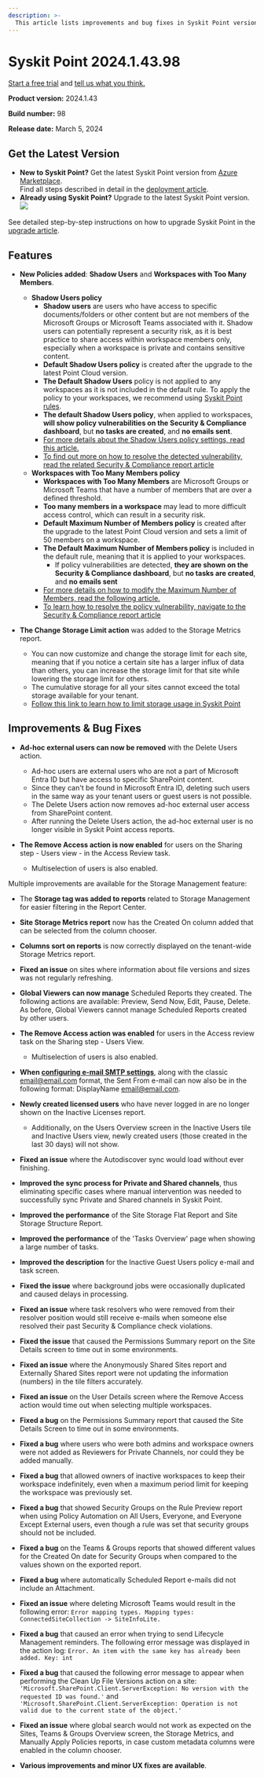 ```yaml
---
description: >-
  This article lists improvements and bug fixes in Syskit Point version 2024.1.43.98
---
```


# Syskit Point 2024.1.43.98

[Start a free trial](https://www.syskit.com/products/point/free-trial/) and [tell us what you think.](https://www.syskit.com/company/contact-us/)

**Product version:** 2024.1.43

**Build number:** 98

**Release date:** March 5, 2024

## Get the Latest Version

* **New to Syskit Point?** Get the latest Syskit Point version from [Azure Marketplace](https://azuremarketplace.microsoft.com/en-us/marketplace/apps/syskitltd.syskit\_point).\
  Find all steps described in detail in the [deployment article](../../../set-up-point-data-center/deployment/deploy-syskit-point.md).
* **Already using Syskit Point?** Upgrade to the latest Syskit Point version.\
  [![](https://aka.ms/deploytoazurebutton)](https://portal.azure.com/#create/Microsoft.Template/uri/https%3A%2F%2Fsyskitassetsstorage.blob.core.windows.net%2Fpoint%2FARMTemplates%2FPointUpdateDeploy%2FPointUpdateTemplate.json)

See detailed step-by-step instructions on how to upgrade Syskit Point in the [upgrade article](../../../set-up-point-data-center/deployment/upgrade-syskit-point.md).

## Features

* **New Policies added**: **Shadow Users** and **Workspaces with Too Many Members**. 
  * **Shadow Users policy**
    * **Shadow users** are users who have access to specific documents/folders or other content but are not members of the Microsoft Groups or Microsoft Teams associated with it. Shadow users can potentially represent a security risk, as it is best practice to share access within workspace members only, especially when a workspace is private and contains sensitive content.
    * **Default Shadow Users policy** is created after the upgrade to the latest Point Cloud version.
    * **The Default Shadow Users** policy is not applied to any workspaces as it is not included in the default rule. To apply the policy to your workspaces, we recommend using [Syskit Point rules](../../../governance-and-automation/automated-workflows/policy-automation.md).
    * **The default Shadow Users policy**, when applied to workspaces, **will show policy vulnerabilities on the Security & Compliance dashboard**, but **no tasks are created**, and **no emails sent**.
    * [For more details about the Shadow Users policy settings, read this article.](../../../governance-and-automation/automated-workflows/shadow-users-admin.md)
    * [To find out more on how to resolve the detected vulnerability, read the related Security & Compliance report article](../../../governance-and-automation/security-compliance-checks/workspaces-with-shadow-users.md)
  * **Workspaces with Too Many Members policy**
    * **Workspaces with Too Many Members** are Microsoft Groups or Microsoft Teams that have a number of members that are over a defined threshold. 
    * **Too many members in a workspace** may lead to more difficult access control, which can result in a security risk. 
    * **Default Maximum Number of Members policy** is created after the upgrade to the latest Point Cloud version and sets a limit of 50 members on a workspace.
    * **The Default Maximum Number of Members policy** is included in the default rule, meaning that it is applied to your workspaces.
      * If policy vulnerabilities are detected, **they are shown on the Security & Compliance dashboard**, but **no tasks are created**, and **no emails sent**
    * [For more details on how to modify the Maximum Number of Members, read the following article.](../../../governance-and-automation/automated-workflows/workspaces-with-too-many-members-admin.md)
    * [To learn how to resolve the policy vulnerability, navigate to the Security & Compliance report article](../../../governance-and-automation/security-compliance-checks/workspaces-with-too-many-members.md)

* **The Change Storage Limit action** was added to the Storage Metrics report.
  * You can now customize and change the storage limit for each site, meaning that if you notice a certain site has a larger influx of data than others, you can increase the storage limit for that site while lowering the storage limit for others. 
  * The cumulative storage for all your sites cannot exceed the total storage available for your tenant.
  * [Follow this link to learn how to limit storage usage in Syskit Point](../../../storage-management/limit-storage-usage.md)

## Improvements & Bug Fixes

* **Ad-hoc external users can now be removed** with the Delete Users action.
  * Ad-hoc users are external users who are not a part of Microsoft Entra ID but have access to specific SharePoint content.
  * Since they can't be found in Microsoft Entra ID, deleting such users in the same way as your tenant users or guest users is not possible.
  * The Delete Users action now removes ad-hoc external user access from SharePoint content. 
  * After running the Delete Users action, the ad-hoc external user is no longer visible in Syskit Point access reports. 

* **The Remove Access action is now enabled** for users on the Sharing step - Users view - in the Access Review task.  
  * Multiselection of users is also enabled.

Multiple improvements are available for the Storage Management feature:
  * The **Storage tag was added to reports** related to Storage Management for easier filtering in the Report Center.
  * **Site Storage Metrics report** now has the Created On column added that can be selected from the column chooser. 
  * **Columns sort on reports** is now correctly displayed on the tenant-wide Storage Metrics report.
  * **Fixed an issue** on sites where information about file versions and sizes was not regularly refreshing.

* **Global Viewers can now manage** Scheduled Reports they created. The following actions are available: Preview, Send Now, Edit, Pause, Delete. As before, Global Viewers cannot manage Scheduled Reports created by other users.

* **The Remove Access action was enabled** for users in the Access review task on the Sharing step - Users View.   
  * Multiselection of users is also enabled.

* **When [configuring e-mail SMTP settings](../../../configuration/set-up-email.md#smtp-settings)**, along with the classic email@email.com format, the Sent From e-mail can now also be in the following format: DisplayName <email@email.com>.

* **Newly created licensed users** who have never logged in are no longer shown on the Inactive Licenses report. 
  * Additionally, on the Users Overview screen in the Inactive Users tile and Inactive Users view, newly created users (those created in the last 30 days) will not show.

* **Fixed an issue** where the Autodiscover sync would load without ever finishing.

* **Improved the sync process for Private and Shared channels**, thus eliminating specific cases where manual intervention was needed to successfully sync Private and Shared channels in Syskit Point.

* **Improved the performance** of the Site Storage Flat Report and Site Storage Structure Report. 

* **Improved the performance** of the 'Tasks Overview' page when showing a large number of tasks.  

* **Improved the description** for the Inactive Guest Users policy e-mail and task screen.

* **Fixed the issue** where background jobs were occasionally duplicated and caused delays in processing.

* **Fixed an issue** where task resolvers who were removed from their resolver position would still receive e-mails when someone else resolved their past Security & Compliance check violations.

* **Fixed the issue** that caused the Permissions Summary report on the Site Details screen to time out in some environments.

* **Fixed an issue** where the Anonymously Shared Sites report and Externally Shared Sites report were not updating the information (numbers) in the tile filters accurately.  

* **Fixed an issue** on the User Details screen where the Remove Access action would time out when selecting multiple workspaces.

* **Fixed a bug** on the Permissions Summary report that caused the Site Details Screen to time out in some environments.

* **Fixed a bug** where users who were both admins and workspace owners were not added as Reviewers for Private Channels, nor could they be added manually. 

* **Fixed a bug** that allowed owners of inactive workspaces to keep their workspace indefinitely, even when a maximum period limit for keeping the workspace was previously set.

* **Fixed a bug** that showed Security Groups on the Rule Preview report when using Policy Automation on All Users, Everyone, and Everyone Except External users, even though a rule was set that security groups should not be included. 

* **Fixed a bug** on the Teams & Groups reports that showed different values for the Created On date for Security Groups when compared to the values shown on the exported report. 

* **Fixed a bug** where automatically Scheduled Report e-mails did not include an Attachment.

* **Fixed an issue** where deleting Microsoft Teams would result in the following error:
`Error mapping types. Mapping types: ConnectedSiteCollection -> SiteInfoLite.`

* **Fixed a bug** that caused an error when trying to send Lifecycle Management reminders. The following error message was displayed in the action log: `Error. An item with the same key has already been added. Key: int`

* **Fixed a bug** that caused the following error message to appear when performing the Clean Up File Versions action on a site: `'Microsoft.SharePoint.Client.ServerException: No version with the requested ID was found.'` and `'Microsoft.SharePoint.Client.ServerException: Operation is not valid due to the current state of the object.'`

* **Fixed an issue** where global search would not work as expected on the Sites, Teams & Groups Overview screen, the Storage Metrics, and Manually Apply Policies reports, in case custom metadata columns were enabled in the column chooser.

* **Various improvements and minor UX fixes are available**.